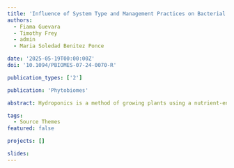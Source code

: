 ```yaml
---
title: 'Influence of System Type and Management Practices on Bacterial and Fungal Community Structure in Hydroponic Systems: Insights from Commercial Facilities in Ohio'
authors:
  - Fiama Guevara
  - Timothy Frey
  - admin
  - Maria Soledad Benitez Ponce

date: '2025-05-19T00:00:00Z'
doi: '10.1094/PBIOMES-07-24-0070-R'

publication_types: ['2']

publication: 'Phytobiomes'

abstract: Hydroponics is a method of growing plants using a nutrient-enriched solution in a controlled environment. Unlike soil-based systems, where soil acts as the primary source of microbial inoculum, hydroponic systems rely on the nutrient solution composition and controlled environment conditions to influence microbial growth, survival, and dynamics. Various studies have evaluated the occurrence of bacteria in the root zone and nutrient solution of hydroponically grown crops; however, bacterial and fungal communities have not been deeply described across commercial system types and hydroponic environments. This research aimed to characterize the diversity and structure of bacterial and fungal communities in commercial hydroponic facilities and to determine how system design and management practices drive microbial variation. Lettuce leaves, roots, growth media, and nutrient solution were collected from facilities in Ohio with different system designs (nutrient film technique, deep water culture, ebb and flow, and vertical drip) and analyzed using amplicon sequencing of ribosomal markers (16S rRNA and ITS1). The analysis revealed that bacterial and fungal community structures differed across habitats (leaves, roots, growth media, and nutrient solution). Factors such as system type, plant age, nutrient solution parameters (pH, electrical conductivity, and temperature), and facility humidity significantly contributed to the observed community variation. This work identified bacterial genera Flavobacterium, Sphingobium, Pseudomonas, and Rhizobium and fungal genera Olpidium, Golovinomyces, and Plectosphaerella as the most abundant and prevalent in the sampled hydroponic facilities. This research enhances our understanding of microbial communities associated with commercial hydroponics and provides insights for developing strategies to manage hydroponics to improve crop production.

tags:
  - Source Themes
featured: false

projects: []

slides:
---
```

